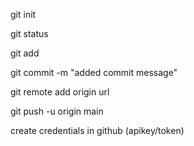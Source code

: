 git init

git status 

git add

git commit -m "added commit message"

git remote add origin url

git push -u origin main

create credentials in github (apikey/token)